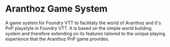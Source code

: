 # Aranthoz Game System

A game system for Foundry VTT to facilitaty the world of Aranthoz and it's PnP playstyle in Foundry VTT. It is based on the simple world building system and therefore extending on its features tailored to the unique playing experience that the Aranthoz PnP game provides.
